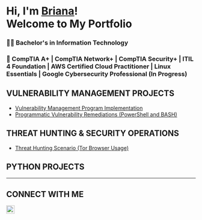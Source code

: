 # Hi, I'm <a href="https://www.linkedin.com/in/brianalwillis/">Briana</a>!<br>Welcome to My Portfolio

### 👩‍🎓 Bachelor's in Information Technology
### 📃 CompTIA A+ | CompTIA Network+ | CompTIA Security+ | ITIL 4 Foundation | AWS Certified Cloud Practitioner | Linux Essentials | Google Cybersecurity Professional (In Progress)

## VULNERABILITY MANAGEMENT PROJECTS 

- [Vulnerability Management Program Implementation](https://github.com/brianalwillis/vulnerability-management-program)
- [Programmatic Vulnerability Remediations (PowerShell and BASH)](https://github.com/joshcybertest/programmatic-vulnerability-remediations)

## THREAT HUNTING & SECURITY OPERATIONS 

- [Threat Hunting Scenario (Tor Browser Usage)](https://github.com/joshmadakor0/threat-hunting-scenario-tor)

## PYTHON PROJECTS 



<hr/>

## CONNECT WITH ME 

[<img align="left" alt="Briana Willis | LinkedIn" width="22px" src="https://cdn.jsdelivr.net/npm/simple-icons@v3/icons/linkedin.svg" />][linkedin]

[linkedin]: https://linkedin.com/in/brianalwillis

<!--
<img width="35" alt="image" src="https://github.com/user-attachments/assets/2f41c7cd-5ea8-4475-b451-a37161b6c3fb"> 
<img width="35" alt="image" src="https://github.com/user-attachments/assets/77649969-9910-4994-8b96-74a116cfb2a8">
-->
